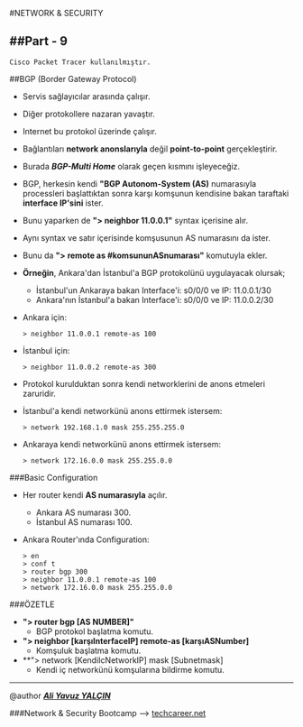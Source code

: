 #NETWORK & SECURITY

##Part - 9
----

	Cisco Packet Tracer kullanılmıştır.

##BGP (Border Gateway Protocol)

*	Servis sağlayıcılar arasında çalışır.
*	Diğer protokollere nazaran yavaştır.
*	Internet bu protokol üzerinde çalışır.
*	Bağlantıları **network anonslarıyla** değil **point-to-point** gerçekleştirir.
*	Burada ***BGP-Multi Home*** olarak geçen kısmını işleyeceğiz.
*	BGP, herkesin kendi **"BGP Autonom-System (AS)** numarasıyla processleri başlattıktan sonra karşı komşunun kendisine bakan taraftaki **interface IP'sini** ister.
*	Bunu yaparken de **"> neighbor 11.0.0.1"** syntax içerisine alır.
*	Aynı syntax ve satır içerisinde komşusunun AS numarasını da ister.
*	Bunu da **"> remote as #komsununASnumarası"** komutuyla ekler.
*	**Örneğin**, Ankara'dan İstanbul'a BGP protokolünü uygulayacak olursak;
	*	İstanbul'un Ankaraya bakan Interface'i: s0/0/0 ve IP: 11.0.0.1/30
	*	Ankara'nın İstanbul'a bakan Interface'i: s0/0/0 ve IP: 11.0.0.2/30

*	Ankara için:

		> neighbor 11.0.0.1 remote-as 100
*	İstanbul için:

		> neighbor 11.0.0.2 remote-as 300

*	Protokol kurulduktan sonra kendi networklerini de anons etmeleri zaruridir.

*	İstanbul'a kendi networkünü anons ettirmek istersem:

		> network 192.168.1.0 mask 255.255.255.0
		
*	Ankaraya kendi networkünü anons ettirmek istersem:

		> network 172.16.0.0 mask 255.255.0.0
		
###Basic Configuration

*	Her router kendi **AS numarasıyla** açılır. 
	*	Ankara AS numarası 300.
	*	İstanbul AS numarası 100.

*	Ankara Router'ında Configuration:

		> en
		> conf t
		> router bgp 300
		> neighbor 11.0.0.1 remote-as 100
		> network 172.16.0.0 mask 255.255.0.0

###ÖZETLE

*	**"> router bgp [AS NUMBER]"**
	*	BGP protokol başlatma komutu.
*	**"> neighbor [karşıInterfaceIP] remote-as [karşıASNumber]**
	*	Komşuluk başlatma komutu.
*	**"> network [KendiIcNetworkIP] mask [Subnetmask]
	*	Kendi iç networkünü komşularına bildirme komutu.


---

@author ***[Ali Yavuz YALÇIN](https://www.linkedin.com/in/ali-yavuz-yalcin/)***

###Network & Security Bootcamp --> [techcareer.net](https://www.techcareer.net/en) 